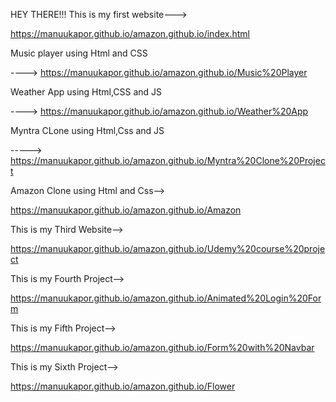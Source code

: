 HEY THERE!!!
This is my first website--->

https://manuukapor.github.io/amazon.github.io/index.html

Music player using Html and CSS 

---->  https://manuukapor.github.io/amazon.github.io/Music%20Player

Weather App using Html,CSS and JS

----> https://manuukapor.github.io/amazon.github.io/Weather%20App

Myntra CLone using Html,Css and JS

-----> https://manuukapor.github.io/amazon.github.io/Myntra%20Clone%20Project

Amazon Clone using Html and Css-->

https://manuukapor.github.io/amazon.github.io/Amazon

This is my Third Website-->

https://manuukapor.github.io/amazon.github.io/Udemy%20course%20project

This is my Fourth Project-->

https://manuukapor.github.io/amazon.github.io/Animated%20Login%20Form

This is my Fifth Project-->

https://manuukapor.github.io/amazon.github.io/Form%20with%20Navbar

This is my Sixth Project-->

https://manuukapor.github.io/amazon.github.io/Flower
